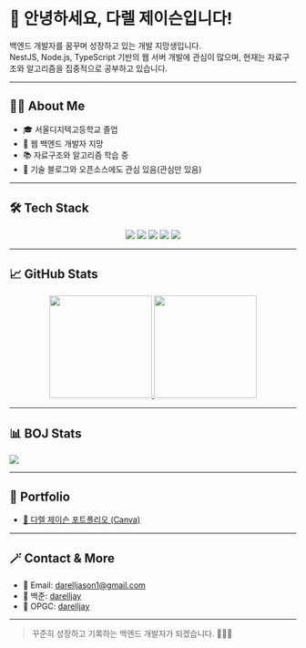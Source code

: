 # 👋 안녕하세요, 다렐 제이슨입니다!

백엔드 개발자를 꿈꾸며 성장하고 있는 개발 지망생입니다.  
NestJS, Node.js, TypeScript 기반의 웹 서버 개발에 관심이 많으며, 현재는 자료구조와 알고리즘을 집중적으로 공부하고 있습니다.

---

## 🧑‍💻 About Me

- 🎓 서울디지텍고등학교 졸업
- 🧩 웹 백엔드 개발자 지망
- 📚 자료구조와 알고리즘 학습 중
- 💬 기술 블로그와 오픈소스에도 관심 있음(관심만 있음)

---

## 🛠 Tech Stack

<div align="center">
  <img src="https://img.shields.io/badge/NestJS-E0234E?style=for-the-badge&logo=nestjs&logoColor=white"/>
  <img src="https://img.shields.io/badge/Node.js-339933?style=for-the-badge&logo=Node.js&logoColor=white"/>
  <img src="https://img.shields.io/badge/TypeScript-3178C6?style=for-the-badge&logo=typescript&logoColor=white"/>
  <img src="https://img.shields.io/badge/JavaScript-F7DF1E?style=for-the-badge&logo=JavaScript&logoColor=black"/>
  <img src="https://img.shields.io/badge/Python-4584B6?style=for-the-badge&logo=python&logoColor=white"/>
</div>

---

## 📈 GitHub Stats

<div align="center">
  <a href="https://github.com/darelljay">
    <img height="180px" src="https://github-readme-stats.vercel.app/api?username=darelljay&show_icons=true&theme=radical&hide_border=true"/>
  </a>
  <a href="https://github.com/darelljay">
    <img height="180px" src="https://github-readme-stats.vercel.app/api/top-langs/?username=darelljay&layout=compact&theme=radical&hide_border=true"/>
  </a>
</div>

---

## 📊 BOJ Stats

<a href="http://mazassumnida.wtf/api/generate_badge?boj=darelljay">
  <img src="http://mazassumnida.wtf/api/generate_badge?boj=darelljay"/>
</a>

---

## 🚀 Portfolio

- [🧾 다렐 제이슨 포트폴리오 (Canva)](https://www.canva.com/design/DAFy4RDB--U/ACAxzpJlsbRoMLMgn8egWQ/view?utm_content=DAFy4RDB--U&utm_campaign=designshare&utm_medium=link&utm_source=editor)

---

## 🪄 Contact & More

- 📧 Email: <darelljason1@gmail.com>
- 🧠 백준: [darelljay](https://www.acmicpc.net/user/darelljay)
- 💼 OPGC: [darelljay](https://opgc.me/#/users/darelljay)

---

> 꾸준히 성장하고 기록하는 백엔드 개발자가 되겠습니다. 👨‍💻🔥
